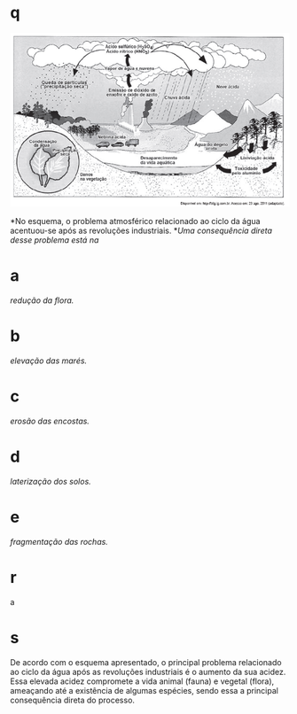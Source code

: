 # q
![](9539649c-52ff-b8f3-a75d-94e62682be82.png)

*No esquema, o problema atmosférico relacionado ao ciclo da água acentuou-se após as revoluções industriais. **Uma consequência direta desse problema está na*

# a
*redução da flora.*

# b
*elevação das marés.*

# c
*erosão das encostas.*

# d
*laterização dos solos.*

# e
*fragmentação das rochas.*

# r
a

# s
De acordo com o esquema apresentado, o principal problema relacionado ao ciclo da água após as revoluções industriais é o aumento da sua acidez. Essa elevada acidez compromete a vida animal (fauna) e vegetal (flora), ameaçando até a existência de algumas espécies, sendo essa a principal consequência direta do processo.
